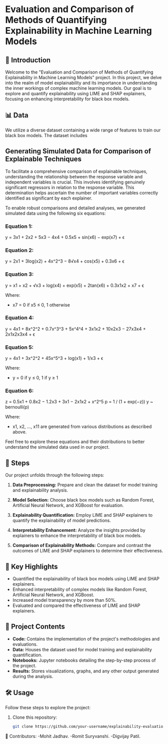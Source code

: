 # Evaluation and Comparison of Methods of Quantifying Explainability in Machine Learning Models


## 🚀 Introduction

Welcome to the "Evaluation and Comparison of Methods of Quantifying Explainability in Machine Learning Models" project. In this project, we delve into the realm of model explainability and its importance in understanding the inner workings of complex machine learning models. Our goal is to explore and quantify explainability using LIME and SHAP explainers, focusing on enhancing interpretability for black box models.

## 📊 Data

We utilize a diverse dataset containing a wide range of features to train our black box models. The dataset includes 
## Generating Simulated Data for Comparison of Explainable Techniques

To facilitate a comprehensive comparison of explainable techniques, understanding the relationship between the response variable and independent variables is crucial. This involves identifying genuinely significant regressors in relation to the response variable. This determination helps ascertain the number of important variables correctly identified as significant by each explainer.

To enable robust comparisons and detailed analyses, we generated simulated data using the following six equations:

### Equation 1:
y = 3x1 + 2x2 + 5x3 − 4x4 + 0.5x5 + sin(x6) − exp(x7) + ϵ

### Equation 2:
y = 2x1 + 3log(x2) + 4x^2^3 − 8√x4 + cos(x5) + 0.3x6 + ϵ

### Equation 3:
y = x1 + x2 + √x3 + log(x4) + exp(x5) + 2tan(x6) + 0.3x1x2 + x7 + ϵ

Where:
- x7 = 0 if x5 ≤ 0, 1 otherwise

### Equation 4:
y = 4x1 + 8x^2^2 + 0.7x^3^3 + 5x^4^4 + 3x1x2 + 10x2x3 − 27x3x4 + 2x1x2x3x4 + ϵ

### Equation 5:
y = 4x1 + 3x^2^2 + 45x^5^3 + log(x1) + 1/x3 + ϵ

Where:
- y = 0 if y ≤ 0, 1 if y ≥ 1

### Equation 6:
z = 0.5x1 + 0.8x2 − 1.2x3 + 3x1 − 2x1x2 + x^2^5
p = 1 / (1 + exp(−z))
y ~ bernoulli(p)

Where:
- x1, x2, ..., x11 are generated from various distributions as described above.

Feel free to explore these equations and their distributions to better understand the simulated data used in our project.


## 📝 Steps

Our project unfolds through the following steps:

1. **Data Preprocessing:** Prepare and clean the dataset for model training and explainability analysis.

2. **Model Selection:** Choose black box models such as Random Forest, Artificial Neural Network, and XGBoost for evaluation.

3. **Explainability Quantification:** Employ LIME and SHAP explainers to quantify the explainability of model predictions.

4. **Interpretability Enhancement:** Analyze the insights provided by explainers to enhance the interpretability of black box models.

5. **Comparison of Explainability Methods:** Compare and contrast the outcomes of LIME and SHAP explainers to determine their effectiveness.

## 🔑 Key Highlights

- Quantified the explainability of black box models using LIME and SHAP explainers.
- Enhanced interpretability of complex models like Random Forest, Artificial Neural Network, and XGBoost.
- Increased model transparency by more than 50%.
- Evaluated and compared the effectiveness of LIME and SHAP explainers.

## 📁 Project Contents

- **Code:** Contains the implementation of the project's methodologies and evaluations.
- **Data:** Houses the dataset used for model training and explainability quantification.
- **Notebooks:** Jupyter notebooks detailing the step-by-step process of the project.
- **Results:** Stores visualizations, graphs, and any other output generated during the analysis.

## 🛠️ Usage

Follow these steps to explore the project:

1. Clone this repository:
   ```sh
   git clone https://github.com/your-username/explainability-evaluation.git

👥 Contributors:
   -Mohit Jadhav.
   -Romit Suryvanshi.
   -Digvijay Patil.
